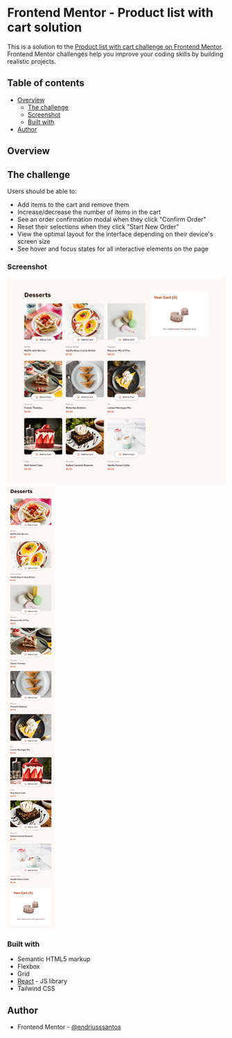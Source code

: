 # Frontend Mentor - Product list with cart solution

This is a solution to the [Product list with cart challenge on Frontend Mentor](https://www.frontendmentor.io/challenges/product-list-with-cart-5MmqLVAp_d). Frontend Mentor challenges help you improve your coding skills by building realistic projects.

## Table of contents

- [Overview](#overview)
  - [The challenge](#the-challenge)
  - [Screenshot](#screenshot)
  - [Built with](#built-with)
- [Author](#author)

## Overview

## The challenge

Users should be able to:

- Add items to the cart and remove them
- Increase/decrease the number of items in the cart
- See an order confirmation modal when they click "Confirm Order"
- Reset their selections when they click "Start New Order"
- View the optimal layout for the interface depending on their device's screen size
- See hover and focus states for all interactive elements on the page

### Screenshot

![](./public/assets/images/desktop-design-empty.jpg)
![](./public/assets/images/mobile-design-empty.jpg)

### Built with

- Semantic HTML5 markup
- Flexbox
- Grid
- [React](https://reactjs.org/) - JS library
- Tailwind CSS

## Author

- Frontend Mentor - [@endriusssantos](https://www.frontendmentor.io/profile/endriusssantos)
